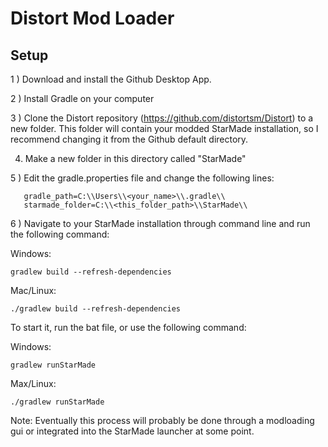 # Distort Mod Loader

## Setup
1 ) Download and install the Github Desktop App.

2 ) Install Gradle on your computer

3 ) Clone the Distort repository (https://github.com/distortsm/Distort)
to a new folder. This folder will contain your modded StarMade installation, so I recommend changing it from the Github default directory.

4) Make a new folder in this directory called "StarMade"

5 ) Edit the gradle.properties file and change the following lines:
```
   gradle_path=C:\\Users\\<your_name>\\.gradle\\
   starmade_folder=C:\\<this_folder_path>\\StarMade\\
```

6 ) Navigate to your StarMade installation through command line and run the following command:

Windows:
```
gradlew build --refresh-dependencies
```

Mac/Linux:
```
./gradlew build --refresh-dependencies
```

To start it, run the bat file, or use the following command:

Windows:
```
gradlew runStarMade
```

Max/Linux:
```
./gradlew runStarMade
```
Note: Eventually this process will probably be done through a modloading gui or integrated into the StarMade launcher at some point.
